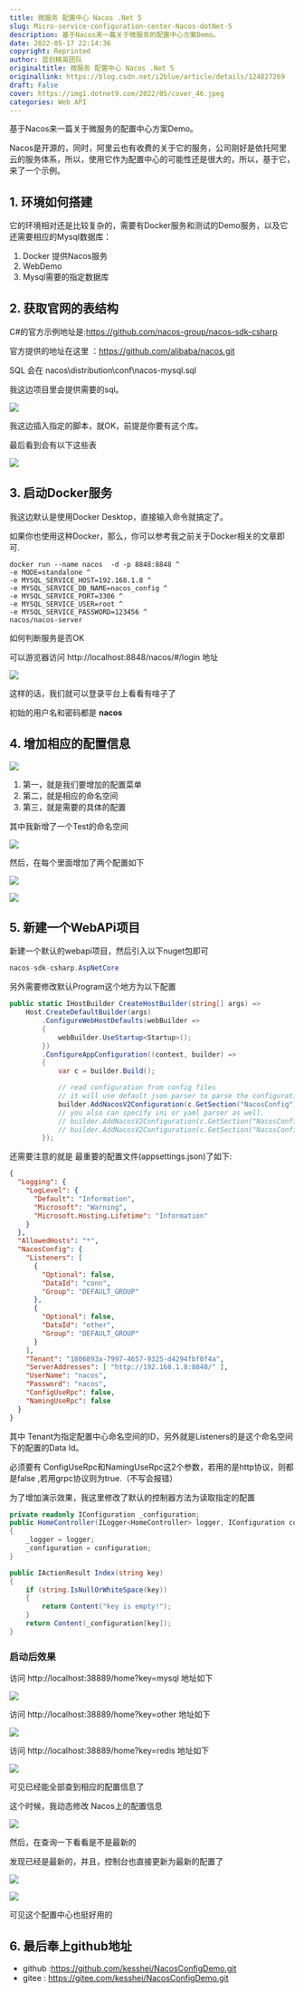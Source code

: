 ```yaml
---
title: 微服务 配置中心 Nacos .Net 5
slug: Micro-service-configuration-center-Nacos-dotNet-5
description: 基于Nacos来一篇关于微服务的配置中心方案Demo。
date: 2022-05-17 22:14:36
copyright: Reprinted
author: 蓝创精英团队
originaltitle: 微服务 配置中心 Nacos .Net 5
originallink: https://blog.csdn.net/i2blue/article/details/124827269
draft: False
cover: https://img1.dotnet9.com/2022/05/cover_46.jpeg
categories: Web API
---
```


基于Nacos来一篇关于微服务的配置中心方案Demo。

Nacos是开源的，同时，阿里云也有收费的关于它的服务，公司刚好是依托阿里云的服务体系，所以，使用它作为配置中心的可能性还是很大的，所以，基于它，来了一个示例。

## 1. 环境如何搭建

它的环境相对还是比较复杂的，需要有Docker服务和测试的Demo服务，以及它还需要相应的Mysql数据库：

 1. Docker 提供Nacos服务
 2. WebDemo
 3. Mysql需要的指定数据库

## 2. 获取官网的表结构
C#的官方示例地址是:https://github.com/nacos-group/nacos-sdk-csharp

官方提供的地址在这里 ：https://github.com/alibaba/nacos.git

SQL 会在 nacos\distribution\conf\nacos-mysql.sql 

我这边项目里会提供需要的sql。

![](https://img1.dotnet9.com/2022/05/4601.png)

我这边插入指定的脚本，就OK，前提是你要有这个库。

最后看到会有以下这些表

![](https://img1.dotnet9.com/2022/05/4602.png)


## 3. 启动Docker服务

我这边默认是使用Docker Desktop，直接输入命令就搞定了。

如果你也使用这种Docker，那么，你可以参考我之前关于Docker相关的文章即可.

```shell
docker run --name nacos  -d -p 8848:8848 ^
-e MODE=standalone ^
-e MYSQL_SERVICE_HOST=192.168.1.8 ^
-e MYSQL_SERVICE_DB_NAME=nacos_config ^
-e MYSQL_SERVICE_PORT=3306 ^
-e MYSQL_SERVICE_USER=root ^
-e MYSQL_SERVICE_PASSWORD=123456 ^
nacos/nacos-server
```

如何判断服务是否OK

可以游览器访问   http://localhost:8848/nacos/#/login 地址

![](https://img1.dotnet9.com/2022/05/4603.png)

这样的话，我们就可以登录平台上看看有啥子了

初始的用户名和密码都是 **nacos**

## 4. 增加相应的配置信息

![](https://img1.dotnet9.com/2022/05/4604.png)

 1. 第一，就是我们要增加的配置菜单
 2. 第二，就是相应的命名空间
 3. 第三，就是需要的具体的配置

其中我新增了一个Test的命名空间

![](https://img1.dotnet9.com/2022/05/4605.png)

然后，在每个里面增加了两个配置如下

![](https://img1.dotnet9.com/2022/05/4606.png)

![](https://img1.dotnet9.com/2022/05/4607.png)

## 5. 新建一个WebAPi项目

新建一个默认的webapi项目，然后引入以下nuget包即可

```csharp
nacos-sdk-csharp.AspNetCore
```

另外需要修改默认Program这个地方为以下配置

```csharp
public static IHostBuilder CreateHostBuilder(string[] args) =>
    Host.CreateDefaultBuilder(args)
        .ConfigureWebHostDefaults(webBuilder =>
        {
            webBuilder.UseStartup<Startup>();
        })
        .ConfigureAppConfiguration((context, builder) =>
        {
            var c = builder.Build();

            // read configuration from config files
            // it will use default json parser to parse the configuration store in nacos server.
            builder.AddNacosV2Configuration(c.GetSection("NacosConfig"));
            // you also can specify ini or yaml parser as well.
            // builder.AddNacosV2Configuration(c.GetSection("NacosConfig"), Nacos.IniParser.IniConfigurationStringParser.Instance);
            // builder.AddNacosV2Configuration(c.GetSection("NacosConfig"), Nacos.YamlParser.YamlConfigurationStringParser.Instance);
        });
```

还需要注意的就是 最重要的配置文件(appsettings.json)了如下:

```json
{
  "Logging": {
    "LogLevel": {
      "Default": "Information",
      "Microsoft": "Warning",
      "Microsoft.Hosting.Lifetime": "Information"
    }
  },
  "AllowedHosts": "*",
  "NacosConfig": {
    "Listeners": [
      {
        "Optional": false,
        "DataId": "conn",
        "Group": "DEFAULT_GROUP"
      },
      {
        "Optional": false,
        "DataId": "other",
        "Group": "DEFAULT_GROUP"
      }
    ],
    "Tenant": "1806893a-7997-4657-9325-d4294fbf0f4a",
    "ServerAddresses": [ "http://192.168.1.8:8848/" ],
    "UserName": "nacos",
    "Password": "nacos",
    "ConfigUseRpc": false,
    "NamingUseRpc": false
  }
}
```

其中 Tenant为指定配置中心命名空间的ID，另外就是Listeners的是这个命名空间下的配置的Data Id。

必须要有 ConfigUseRpc和NamingUseRpc这2个参数，若用的是http协议，则都是false ,若用grpc协议则为true.（不写会报错）

为了增加演示效果，我这里修改了默认的控制器方法为读取指定的配置

```csharp
private readonly IConfiguration _configuration;
public HomeController(ILogger<HomeController> logger, IConfiguration configuration)
{
    _logger = logger;
    _configuration = configuration;
}

public IActionResult Index(string key)
{
    if (string.IsNullOrWhiteSpace(key))
    {
        return Content("key is empty!");
    }
    return Content(_configuration[key]);
}

```
### 启动后效果
访问 http://localhost:38889/home?key=mysql 地址如下

![](https://img1.dotnet9.com/2022/05/4608.png)

访问 http://localhost:38889/home?key=other 地址如下

![](https://img1.dotnet9.com/2022/05/4609.png)

访问 http://localhost:38889/home?key=redis 地址如下

![](https://img1.dotnet9.com/2022/05/4610.png)

可见已经能全部查到相应的配置信息了

这个时候，我动态修改 Nacos上的配置信息

![](https://img1.dotnet9.com/2022/05/4611.png)

然后，在查询一下看看是不是最新的

发现已经是最新的，并且，控制台也直接更新为最新的配置了

![](https://img1.dotnet9.com/2022/05/4612.png)

![](https://img1.dotnet9.com/2022/05/4613.png)

可见这个配置中心也挺好用的

## 6. 最后奉上github地址

- github :https://github.com/kesshei/NacosConfigDemo.git
- gitee : https://gitee.com/kesshei/NacosConfigDemo.git
